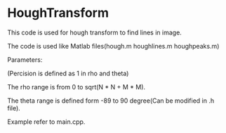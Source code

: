 # HoughTransform
This code is used for hough transform to find lines in image.

The code is used like Matlab files(hough.m houghlines.m houghpeaks.m)

Parameters:

(Percision is defined as 1 in rho and theta)

The rho range is from 0 to sqrt(N * N + M * M).

The theta range is defined form -89 to 90 degree(Can be modified in .h file).

Example refer to main.cpp.

